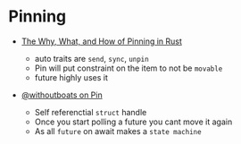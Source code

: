 # Pinning

- [The Why, What, and How of Pinning in Rust](https://youtu.be/DkMwYxfSYNQ)
    - auto traits are `send`, `sync`, `unpin`
    - Pin will put constraint on the item to not be `movable`
    - future highly uses it

- [@withoutboats on Pin](https://youtu.be/shtfSMTwKRw)
    - Self referenctial `struct` handle
    - Once you start polling a future you cant move it again
    - As all `future` on await makes a `state machine`